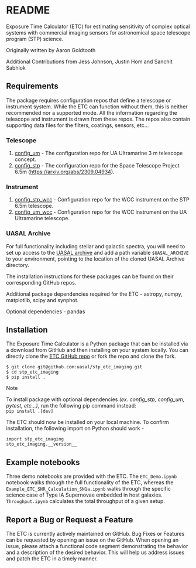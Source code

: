 # README
Exposure Time Calculator (ETC) for estimating sensitivity of complex optical systems with commercial imaging sensors for astronomical space telescope program (STP) science.

Originally written by Aaron Goldtooth

Additional Contributions from Jess Johnson, Justin Hom and Sanchit Sabhlok 

## Requirements

The package requires  configuration repos that define a telescope or instrument system. While the ETC can function without them, this is neither recommended nor a supported mode. All the information regarding the telescope and instrument is drawn from these repos. The repos also contain supporting data files for the filters, coatings, sensors, etc...

### Telescope

1. [config_um](https://github.com/uasal/config_um) - The configuration repo for UA Ultramarine 3 m telescope concept.
2. [config_stp](https://github.com/uasal/config_stp) - The configuration repo for the Space Telescope Project 6.5m (https://arxiv.org/abs/2309.04934).

### Instrument

1. [config_stp_wcc](https://github.com/uasal/config_stp_wcc) - Configuration repo for the WCC instrument on the STP 6.5m telescope. 
2. [config_um_wcc](https://github.com/uasal/config_um_wcc) - Configuration repo for the WCC instrument on the UA Ultramarine telescope. 

### UASAL Archive
For full functionality including stellar and galactic spectra, you will need to set up access to the [UASAL archive](https://github.com/uasal/uasal_archive) and add a path variable `$UASAL_ARCHIVE` to your environment, pointing to the location of the cloned UASAL Archive directory. 

The installation instructions for these packages can be found on their corresponding GitHub repos. 

Additional package dependencies required for the ETC - astropy, numpy, matplotlib, scipy and synphot.

Optional dependencies - pandas

## Installation

The Exposure Time Calculator is a Python package that can be installed via a download from GitHub and then installing on your system locally. You can directly clone the [ETC GitHub repo](https://github.com/uasal/stp_etc_imaging) or fork the repo and clone the fork. 
```
$ git clone git@github.com:uasal/stp_etc_imaging.git
$ cd stp_etc_imaging 
$ pip install .
```
> [!Note]
> To install package with optional dependencies *(ex. config_stp, config_um, pytest, etc...)*, run the following pip command instead:<br>
> `pip install .[dev]`

The ETC should now be installed on your local machine. To confirm installation, the following import on Python should work - 
```
import stp_etc_imaging
stp_etc_imaging.__version__
```

## Example notebooks
Three demo notebooks are provided with the ETC. The `ETC_Demo.ipynb` notebook walks through the full functionality of the ETC, whereas the `Example_ETC_SNR_Calculation_SN1a.ipynb` walks through the specific science case of Type IA Supernovae embedded in host galaxies. `Throughput.ipynb` calculates the total throughput of a given setup.

## Report a Bug or Request a Feature
The ETC is currently actively maintained on GitHub. Bug Fixes or Features can be requested by opening an issue on the GitHub. When opening an issue, please attach a functional code segment demonstrating the behavior and a description of the desired behavior. This will help us address issues and patch the ETC in a timely manner. 

